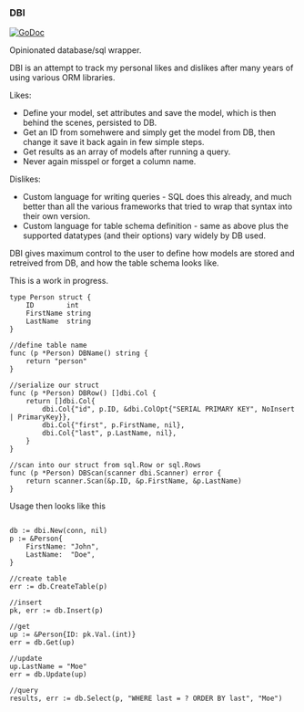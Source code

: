 ### DBI

[![GoDoc](https://godoc.org/github.com/jlabath/dbi?status.svg)](https://godoc.org/github.com/jlabath/dbi)   

Opinionated database/sql wrapper.  

DBI is an attempt to track my personal likes and dislikes after many years of using various ORM libraries.  
 
Likes:
* Define your model, set attributes and save the model, which is then behind the scenes, persisted to DB.
* Get an ID from somehwere and simply get the model from DB, then change it save it back again in few simple steps.
* Get results as an array of models after running a query.
* Never again misspel or forget a column name.

Dislikes:
* Custom language for writing queries - SQL does this already, and much better than all the various frameworks that tried to wrap that syntax into their own version.
* Custom language for table schema definition - same as above plus the supported datatypes (and their options) vary widely by DB used.

DBI gives maximum control to the user to define how models are stored and retreived from DB, and how the table schema looks like.

This is a work in progress.

```
type Person struct {
	ID        int
	FirstName string
	LastName  string
}

//define table name
func (p *Person) DBName() string {
	return "person"
}

//serialize our struct
func (p *Person) DBRow() []dbi.Col {
	return []dbi.Col{
		dbi.Col{"id", p.ID, &dbi.ColOpt{"SERIAL PRIMARY KEY", NoInsert | PrimaryKey}},
		dbi.Col{"first", p.FirstName, nil},
		dbi.Col{"last", p.LastName, nil},
	}
}

//scan into our struct from sql.Row or sql.Rows
func (p *Person) DBScan(scanner dbi.Scanner) error {
	return scanner.Scan(&p.ID, &p.FirstName, &p.LastName)
}
```
  
Usage then looks like this  

```

db := dbi.New(conn, nil)
p := &Person{
	FirstName: "John",
	LastName:  "Doe",
}

//create table
err := db.CreateTable(p)

//insert
pk, err := db.Insert(p)

//get
up := &Person{ID: pk.Val.(int)}
err = db.Get(up)

//update
up.LastName = "Moe"
err = db.Update(up)

//query
results, err := db.Select(p, "WHERE last = ? ORDER BY last", "Moe")
```
